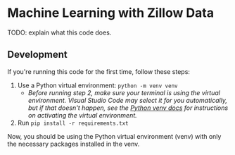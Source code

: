 # Machine Learning with Zillow Data

TODO: explain what this code does.

## Development
If you're running this code for the first time, follow these steps:
1. Use a Python virtual environment: `python -m venv venv`  
     * *Before running step 2, make sure your terminal is using the virtual environment. Visual Studio Code may select it for you automatically, but if that doesn't happen, see the [Python venv docs](https://python.readthedocs.io/en/stable/library/venv.html#creating-virtual-environments) for instructions on activating the virtual environment.*
2. Run `pip install -r requirements.txt`

Now, you should be using the Python virtual environment (venv) with only the necessary packages installed in the venv.
